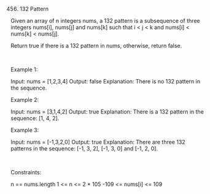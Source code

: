 456. 132 Pattern

Given an array of n integers nums, a 132 pattern is a subsequence of three integers nums[i], nums[j] and nums[k] such that i < j < k and nums[i] < nums[k] < nums[j].

Return true if there is a 132 pattern in nums, otherwise, return false.

 

Example 1:

Input: nums = [1,2,3,4]
Output: false
Explanation: There is no 132 pattern in the sequence.


Example 2:

Input: nums = [3,1,4,2]
Output: true
Explanation: There is a 132 pattern in the sequence: [1, 4, 2].


Example 3:

Input: nums = [-1,3,2,0]
Output: true
Explanation: There are three 132 patterns in the sequence: [-1, 3, 2], [-1, 3, 0] and [-1, 2, 0].


 

Constraints:

n == nums.length
1 <= n <= 2 * 105
-109 <= nums[i] <= 109